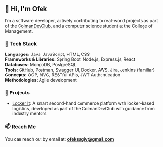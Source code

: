 ## 👋 Hi, I'm Ofek

I’m a software developer, actively contributing to real-world projects as part of the [ColmanDevClub](https://github.com/ColmanDevClubORG), and a computer science student at the College of Management.

### 🔧 Tech Stack

**Languages:** Java, JavaScript, HTML, CSS  
**Frameworks & Libraries:** Spring Boot, Node.js, Express.js, React  
**Databases:** MongoDB, PostgreSQL  
**Tools:** GitHub, Postman, Swagger UI, Docker, AWS, Jira, Jenkins (familiar)  
**Concepts:** OOP, MVC, RESTful APIs, JWT Authentication  
**Methodologies:** Agile development

### 🚀 Projects

- [Locker It](https://github.com/Locker-It): A smart second-hand commerce platform with locker-based logistics, developed as part of the ColmanDevClub with guidance from industry mentors

### 📫 Reach Me

You can reach out by email at: **ofeksagiv@gmail.com**

